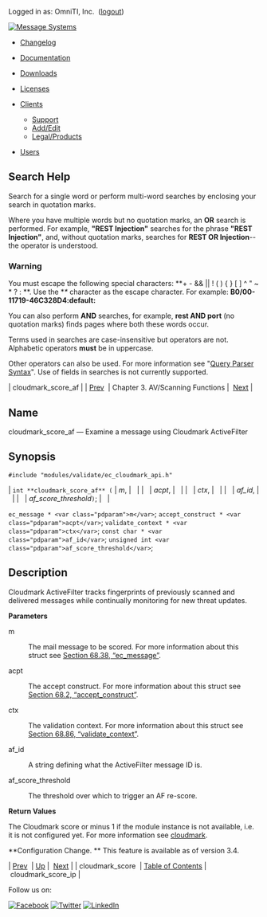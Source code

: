 Logged in as: OmniTI, Inc.  ([logout](https://support.messagesystems.com/logout.php))

[![Message Systems](https://support.messagesystems.com/images/ms-white205.png)](https://support.messagesystems.com/start.php) 

*   [Changelog](https://support.messagesystems.com/start.php?show=changelog)
*   [Documentation](https://support.messagesystems.com/docs/)
*   [Downloads](https://support.messagesystems.com/start.php)

*   [Licenses](https://support.messagesystems.com/license_summary.php)
*   <a href="">Clients</a>
    *   [Support](https://support.messagesystems.com/cs.php)
    *   [Add/Edit](https://support.messagesystems.com/edit_client.php)
    *   [Legal/Products](https://support.messagesystems.com/edit_products.php)
*   [Users](https://support.messagesystems.com/edit_customer.php)

## Search Help

Search for a single word or perform multi-word searches by enclosing your search in quotation marks.

Where you have multiple words but no quotation marks, an **OR** search is performed. For example, **"REST Injection"** searches for the phrase **"REST Injection"**, and, without quotation marks, searches for **REST OR Injection**--the operator is understood.

### Warning

You must escape the following special characters: **+ - && || ! ( ) { } [ ] ^ " ~ * ? : \**. Use the **\** character as the escape character. For example: **B0/00-11719-46C328D4\:default\:**

You can also perform **AND** searches, for example, **rest AND port** (no quotation marks) finds pages where both these words occur.

Terms used in searches are case-insensitive but operators are not. Alphabetic operators **must** be in uppercase.

Other operators can also be used. For more information see "[Query Parser Syntax](https://lucene.apache.org/core/old_versioned_docs/versions/3_0_0/queryparsersyntax.html)". Use of fields in searches is not currently supported.

| cloudmark_score_af |
| [Prev](apis.cloudmark_score.php)  | Chapter 3. AV/Scanning Functions |  [Next](apis.cloudmark_score_ip.php) |

<a name="apis.cloudmark_score_af"></a>
## Name

cloudmark_score_af — Examine a message using Cloudmark ActiveFilter

## Synopsis

`#include "modules/validate/ec_cloudmark_api.h"`

| `int **cloudmark_score_af** (` | <var class="pdparam">m</var>, |   |
|   | <var class="pdparam">acpt</var>, |   |
|   | <var class="pdparam">ctx</var>, |   |
|   | <var class="pdparam">af_id</var>, |   |
|   | <var class="pdparam">af_score_threshold</var>`)`; |   |

`ec_message * <var class="pdparam">m</var>`;
`accept_construct * <var class="pdparam">acpt</var>`;
`validate_context * <var class="pdparam">ctx</var>`;
`const char * <var class="pdparam">af_id</var>`;
`unsigned int <var class="pdparam">af_score_threshold</var>`;<a name="idp19588304"></a>
## Description

Cloudmark ActiveFilter tracks fingerprints of previously scanned and delivered messages while continually monitoring for new threat updates.

**Parameters**

<dl class="variablelist">

<dt>m</dt>

<dd>

The mail message to be scored. For more information about this struct see [Section 68.38, “ec_message”](structs.ec_message.php "68.38. ec_message").

</dd>

<dt>acpt</dt>

<dd>

The accept construct. For more information about this struct see [Section 68.2, “accept_construct”](structs.accept_construct.php "68.2. accept_construct").

</dd>

<dt>ctx</dt>

<dd>

The validation context. For more information about this struct see [Section 68.86, “validate_context”](structs.validate_context.php "68.86. validate_context").

</dd>

<dt>af_id</dt>

<dd>

A string defining what the ActiveFilter message ID is.

</dd>

<dt>af_score_threshold</dt>

<dd>

The threshold over which to trigger an AF re-score.

</dd>

</dl>

**Return Values**

The Cloudmark score or minus 1 if the module instance is not available, i.e. it is not configured yet. For more information see [cloudmark](https://support.messagesystems.com/docs/web-ref/modules.cloudmark.php).

**Configuration Change. ** This feature is available as of version 3.4.

| [Prev](apis.cloudmark_score.php)  | [Up](antivirus.php) |  [Next](apis.cloudmark_score_ip.php) |
| cloudmark_score  | [Table of Contents](index.php) |  cloudmark_score_ip |

Follow us on:

[![Facebook](https://support.messagesystems.com/images/icon-facebook.png)](http://www.facebook.com/messagesystems) [![Twitter](https://support.messagesystems.com/images/icon-twitter.png)](http://twitter.com/#!/MessageSystems) [![LinkedIn](https://support.messagesystems.com/images/icon-linkedin.png)](http://www.linkedin.com/company/message-systems)